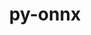---
title: "py-onnx"
layout: cache
categories: [package, develop]
meta: {"compilers": ["apple-clang@16.0.0", "gcc@13.2.0"], "num_specs": 37, "num_specs_by_stack": {"ml-darwin-aarch64-mps": 13, "ml-linux-aarch64-cpu": 12, "ml-linux-aarch64-cuda": 12, "ml-linux-x86_64-cpu": 12, "ml-linux-x86_64-cuda": 10, "ml-linux-x86_64-rocm": 11, "root": 37}, "oss": ["sequoia", "ubuntu24.04"], "platforms": ["darwin", "linux"], "stacks": ["ml-darwin-aarch64-mps", "ml-linux-aarch64-cpu", "ml-linux-aarch64-cuda", "ml-linux-x86_64-cpu", "ml-linux-x86_64-cuda", "ml-linux-x86_64-rocm", "root"], "targets": ["aarch64", "x86_64_v3"], "versions": ["1.17.0"]}
spec_details: [{"compiler": "gcc@13.2.0", "hash": "33soo3hleuklujnc4ppwjppv4ta4spgl", "os": "ubuntu24.04", "platform": "linux", "size": "-", "stacks": ["ml-linux-aarch64-cpu", "ml-linux-aarch64-cuda", "root"], "target": "aarch64", "variants": ["build_system=python_pip"], "versions": ["1.17.0"]}, {"compiler": "apple-clang@16.0.0", "hash": "3qpvmzwyyhcgcko3bfxyx54gsmo6ayhq", "os": "sequoia", "platform": "darwin", "size": "-", "stacks": ["ml-darwin-aarch64-mps", "root"], "target": "aarch64", "variants": ["build_system=python_pip"], "versions": ["1.17.0"]}, {"compiler": "gcc@13.2.0", "hash": "5e2z2idgc5bdboxdyt7galigj34j7hhf", "os": "ubuntu24.04", "platform": "linux", "size": "-", "stacks": ["ml-linux-aarch64-cpu", "ml-linux-aarch64-cuda", "root"], "target": "aarch64", "variants": ["build_system=python_pip"], "versions": ["1.17.0"]}, {"compiler": "gcc@13.2.0", "hash": "5ktlakhmobtwqx2zpzdr5mrrsgkgz2u3", "os": "ubuntu24.04", "platform": "linux", "size": "-", "stacks": ["ml-linux-aarch64-cpu", "ml-linux-aarch64-cuda", "root"], "target": "aarch64", "variants": ["build_system=python_pip"], "versions": ["1.17.0"]}, {"compiler": "gcc@13.2.0", "hash": "624zjpyqryuxsseloc4losb7l7vaniku", "os": "ubuntu24.04", "platform": "linux", "size": "-", "stacks": ["ml-linux-aarch64-cpu", "ml-linux-aarch64-cuda", "root"], "target": "aarch64", "variants": ["build_system=python_pip"], "versions": ["1.17.0"]}, {"compiler": "gcc@13.2.0", "hash": "6d4j52u25n5efhxsraomp3utvczs5nmu", "os": "ubuntu24.04", "platform": "linux", "size": "-", "stacks": ["ml-linux-x86_64-cpu", "ml-linux-x86_64-cuda", "ml-linux-x86_64-rocm", "root"], "target": "x86_64_v3", "variants": ["build_system=python_pip"], "versions": ["1.17.0"]}, {"compiler": "gcc@13.2.0", "hash": "6o3ugwnmodb5zkfyvrvg7yapsysq6wtk", "os": "ubuntu24.04", "platform": "linux", "size": "-", "stacks": ["ml-linux-x86_64-cpu", "ml-linux-x86_64-cuda", "ml-linux-x86_64-rocm", "root"], "target": "x86_64_v3", "variants": ["build_system=python_pip"], "versions": ["1.17.0"]}, {"compiler": "gcc@13.2.0", "hash": "734trzdrggwiut3sxyifzwl7blv5iosp", "os": "ubuntu24.04", "platform": "linux", "size": "-", "stacks": ["ml-linux-x86_64-cpu", "root"], "target": "x86_64_v3", "variants": ["build_system=python_pip"], "versions": ["1.17.0"]}, {"compiler": "gcc@13.2.0", "hash": "74zu3hrmrmflsfgcenqsa6j2klewrftd", "os": "ubuntu24.04", "platform": "linux", "size": "-", "stacks": ["ml-linux-x86_64-cpu", "ml-linux-x86_64-cuda", "ml-linux-x86_64-rocm", "root"], "target": "x86_64_v3", "variants": ["build_system=python_pip"], "versions": ["1.17.0"]}, {"compiler": "apple-clang@16.0.0", "hash": "awuq6owuhohse7ooruxmir22tdkxxo6m", "os": "sequoia", "platform": "darwin", "size": "-", "stacks": ["ml-darwin-aarch64-mps", "root"], "target": "aarch64", "variants": ["build_system=python_pip"], "versions": ["1.17.0"]}, {"compiler": "gcc@13.2.0", "hash": "cbbg5cikv3xsa7fxheo7efwmpexi3j2y", "os": "ubuntu24.04", "platform": "linux", "size": "-", "stacks": ["ml-linux-aarch64-cpu", "ml-linux-aarch64-cuda", "root"], "target": "aarch64", "variants": ["build_system=python_pip"], "versions": ["1.17.0"]}, {"compiler": "apple-clang@16.0.0", "hash": "d5mzqotr23q2hktgw57c4evxdxrth7fr", "os": "sequoia", "platform": "darwin", "size": "-", "stacks": ["ml-darwin-aarch64-mps", "root"], "target": "aarch64", "variants": ["build_system=python_pip"], "versions": ["1.17.0"]}, {"compiler": "gcc@13.2.0", "hash": "dcfeccx4o2uagk4jy2vsjezpw2kgq4md", "os": "ubuntu24.04", "platform": "linux", "size": "-", "stacks": ["ml-linux-x86_64-cpu", "ml-linux-x86_64-rocm", "root"], "target": "x86_64_v3", "variants": ["build_system=python_pip"], "versions": ["1.17.0"]}, {"compiler": "gcc@13.2.0", "hash": "fiq4uhu3q6cgd763pmp6tg4fsvbozeh7", "os": "ubuntu24.04", "platform": "linux", "size": "-", "stacks": ["ml-linux-x86_64-cpu", "ml-linux-x86_64-cuda", "ml-linux-x86_64-rocm", "root"], "target": "x86_64_v3", "variants": ["build_system=python_pip"], "versions": ["1.17.0"]}, {"compiler": "gcc@13.2.0", "hash": "fpjl4smpapifidiuhvsosleyp5jjisr4", "os": "ubuntu24.04", "platform": "linux", "size": "-", "stacks": ["ml-linux-x86_64-cpu", "ml-linux-x86_64-cuda", "ml-linux-x86_64-rocm", "root"], "target": "x86_64_v3", "variants": ["build_system=python_pip"], "versions": ["1.17.0"]}, {"compiler": "gcc@13.2.0", "hash": "fsjhho2xic7pnhfjp5uw5v5gt7m6xmti", "os": "ubuntu24.04", "platform": "linux", "size": "-", "stacks": ["ml-linux-aarch64-cpu", "ml-linux-aarch64-cuda", "root"], "target": "aarch64", "variants": ["build_system=python_pip"], "versions": ["1.17.0"]}, {"compiler": "apple-clang@16.0.0", "hash": "glkw6wg2qcujgpuzn33xmysu6txjt3cz", "os": "sequoia", "platform": "darwin", "size": "-", "stacks": ["ml-darwin-aarch64-mps", "root"], "target": "aarch64", "variants": ["build_system=python_pip"], "versions": ["1.17.0"]}, {"compiler": "gcc@13.2.0", "hash": "huunjugannstgbgzubieesrokzozrvdf", "os": "ubuntu24.04", "platform": "linux", "size": "-", "stacks": ["ml-linux-aarch64-cpu", "ml-linux-aarch64-cuda", "root"], "target": "aarch64", "variants": ["build_system=python_pip"], "versions": ["1.17.0"]}, {"compiler": "apple-clang@16.0.0", "hash": "hzf63fqvts3y4ewb6hsr723mgiojd7pa", "os": "sequoia", "platform": "darwin", "size": "-", "stacks": ["ml-darwin-aarch64-mps", "root"], "target": "aarch64", "variants": ["build_system=python_pip"], "versions": ["1.17.0"]}, {"compiler": "apple-clang@16.0.0", "hash": "jnok4isy7tzcy4ulq2etahoa35xhgorq", "os": "sequoia", "platform": "darwin", "size": "-", "stacks": ["ml-darwin-aarch64-mps", "root"], "target": "aarch64", "variants": ["build_system=python_pip"], "versions": ["1.17.0"]}, {"compiler": "gcc@13.2.0", "hash": "jrtmn55vpagsbwksevynbh6ddusrbakx", "os": "ubuntu24.04", "platform": "linux", "size": "-", "stacks": ["ml-linux-x86_64-cpu", "ml-linux-x86_64-cuda", "ml-linux-x86_64-rocm", "root"], "target": "x86_64_v3", "variants": ["build_system=python_pip"], "versions": ["1.17.0"]}, {"compiler": "gcc@13.2.0", "hash": "jtt3mv5w247musvyqjolyvb2rlsagciv", "os": "ubuntu24.04", "platform": "linux", "size": "-", "stacks": ["ml-linux-aarch64-cpu", "ml-linux-aarch64-cuda", "root"], "target": "aarch64", "variants": ["build_system=python_pip"], "versions": ["1.17.0"]}, {"compiler": "apple-clang@16.0.0", "hash": "k7eaa6znprujuodmnnsjv5grdtmgokf5", "os": "sequoia", "platform": "darwin", "size": "-", "stacks": ["ml-darwin-aarch64-mps", "root"], "target": "aarch64", "variants": ["build_system=python_pip"], "versions": ["1.17.0"]}, {"compiler": "apple-clang@16.0.0", "hash": "l4cfd5so2dpvxwvsqrtigfho3w5tljqp", "os": "sequoia", "platform": "darwin", "size": "-", "stacks": ["ml-darwin-aarch64-mps", "root"], "target": "aarch64", "variants": ["build_system=python_pip"], "versions": ["1.17.0"]}, {"compiler": "apple-clang@16.0.0", "hash": "lf225376tweb37kfdbd7dcrbnjzqrjjt", "os": "sequoia", "platform": "darwin", "size": "-", "stacks": ["ml-darwin-aarch64-mps", "root"], "target": "aarch64", "variants": ["build_system=python_pip"], "versions": ["1.17.0"]}, {"compiler": "gcc@13.2.0", "hash": "lpx62fklskrul6p2fa2amnkdj5poybo6", "os": "ubuntu24.04", "platform": "linux", "size": "-", "stacks": ["ml-linux-aarch64-cpu", "ml-linux-aarch64-cuda", "root"], "target": "aarch64", "variants": ["build_system=python_pip"], "versions": ["1.17.0"]}, {"compiler": "gcc@13.2.0", "hash": "mvttocoqglkwhh4qzhq2p5sfmk5cjypx", "os": "ubuntu24.04", "platform": "linux", "size": "-", "stacks": ["ml-linux-x86_64-cpu", "ml-linux-x86_64-cuda", "ml-linux-x86_64-rocm", "root"], "target": "x86_64_v3", "variants": ["build_system=python_pip"], "versions": ["1.17.0"]}, {"compiler": "apple-clang@16.0.0", "hash": "n7q4o4iuplvlt34cbh5fdhhgzh5b4s6a", "os": "sequoia", "platform": "darwin", "size": "-", "stacks": ["ml-darwin-aarch64-mps", "root"], "target": "aarch64", "variants": ["build_system=python_pip"], "versions": ["1.17.0"]}, {"compiler": "apple-clang@16.0.0", "hash": "oswljp2xv3iswwuccc4hn2te35i2qrpc", "os": "sequoia", "platform": "darwin", "size": "-", "stacks": ["ml-darwin-aarch64-mps", "root"], "target": "aarch64", "variants": ["build_system=python_pip"], "versions": ["1.17.0"]}, {"compiler": "gcc@13.2.0", "hash": "u7pz2d56ysw7rro43azbt3j7p7hrbepl", "os": "ubuntu24.04", "platform": "linux", "size": "-", "stacks": ["ml-linux-aarch64-cpu", "ml-linux-aarch64-cuda", "root"], "target": "aarch64", "variants": ["build_system=python_pip"], "versions": ["1.17.0"]}, {"compiler": "gcc@13.2.0", "hash": "uhr464pmpz3tgynmqo44ghypce2bruei", "os": "ubuntu24.04", "platform": "linux", "size": "-", "stacks": ["ml-linux-aarch64-cpu", "ml-linux-aarch64-cuda", "root"], "target": "aarch64", "variants": ["build_system=python_pip"], "versions": ["1.17.0"]}, {"compiler": "apple-clang@16.0.0", "hash": "ulr7wq3dgqrsoqpzpsmnlahtikmdupdi", "os": "sequoia", "platform": "darwin", "size": "-", "stacks": ["ml-darwin-aarch64-mps", "root"], "target": "aarch64", "variants": ["build_system=python_pip"], "versions": ["1.17.0"]}, {"compiler": "gcc@13.2.0", "hash": "wicav7cv2yfhdejjxurlg4grksqz5wg3", "os": "ubuntu24.04", "platform": "linux", "size": "-", "stacks": ["ml-linux-x86_64-cpu", "ml-linux-x86_64-cuda", "ml-linux-x86_64-rocm", "root"], "target": "x86_64_v3", "variants": ["build_system=python_pip"], "versions": ["1.17.0"]}, {"compiler": "gcc@13.2.0", "hash": "wirurshv4uogneuwww2e2idvdwvoxjoy", "os": "ubuntu24.04", "platform": "linux", "size": "-", "stacks": ["ml-linux-x86_64-cpu", "ml-linux-x86_64-cuda", "ml-linux-x86_64-rocm", "root"], "target": "x86_64_v3", "variants": ["build_system=python_pip"], "versions": ["1.17.0"]}, {"compiler": "gcc@13.2.0", "hash": "wzve2jdur3kubu3byk2wbvkabryrjz3n", "os": "ubuntu24.04", "platform": "linux", "size": "-", "stacks": ["ml-linux-aarch64-cpu", "ml-linux-aarch64-cuda", "root"], "target": "aarch64", "variants": ["build_system=python_pip"], "versions": ["1.17.0"]}, {"compiler": "apple-clang@16.0.0", "hash": "xinn2qgq6ssjfrpey36bjvapumfj23u7", "os": "sequoia", "platform": "darwin", "size": "-", "stacks": ["ml-darwin-aarch64-mps", "root"], "target": "aarch64", "variants": ["build_system=python_pip"], "versions": ["1.17.0"]}, {"compiler": "gcc@13.2.0", "hash": "xkgvz7jztfbcgxnc2mfk26k6u5l7jfpo", "os": "ubuntu24.04", "platform": "linux", "size": "-", "stacks": ["ml-linux-x86_64-cpu", "ml-linux-x86_64-cuda", "ml-linux-x86_64-rocm", "root"], "target": "x86_64_v3", "variants": ["build_system=python_pip"], "versions": ["1.17.0"]}]
---